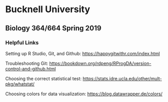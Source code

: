 # Bucknell University
## Biology 364/664 Spring 2019

### Helpful Links
Setting up R Studio, Git, and Github:
https://happygitwithr.com/index.html

Troubleshooting Git:
https://bookdown.org/rdpeng/RProgDA/version-control-and-github.html

Choosing the correct statistical test:
https://stats.idre.ucla.edu/other/mult-pkg/whatstat/

Choosing colors for data visualization:
https://blog.datawrapper.de/colors/


